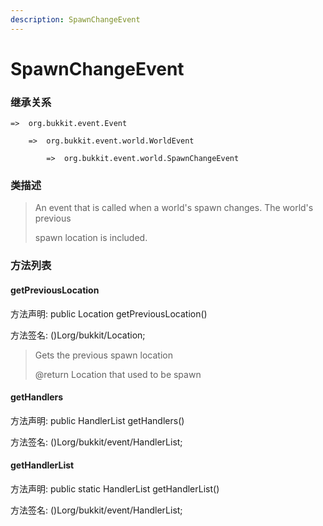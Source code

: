 ```yaml
---
description: SpawnChangeEvent
---
```


# SpawnChangeEvent

### 继承关系

    =>  org.bukkit.event.Event

        =>  org.bukkit.event.world.WorldEvent

            =>  org.bukkit.event.world.SpawnChangeEvent

### 类描述

> An event that is called when a world's spawn changes. The world's previous
>
> spawn location is included.

### 方法列表

#### getPreviousLocation

方法声明: public Location getPreviousLocation()

方法签名: ()Lorg/bukkit/Location;

> Gets the previous spawn location
>
> @return Location that used to be spawn

#### getHandlers

方法声明: public HandlerList getHandlers()

方法签名: ()Lorg/bukkit/event/HandlerList;

#### getHandlerList

方法声明: public static HandlerList getHandlerList()

方法签名: ()Lorg/bukkit/event/HandlerList;